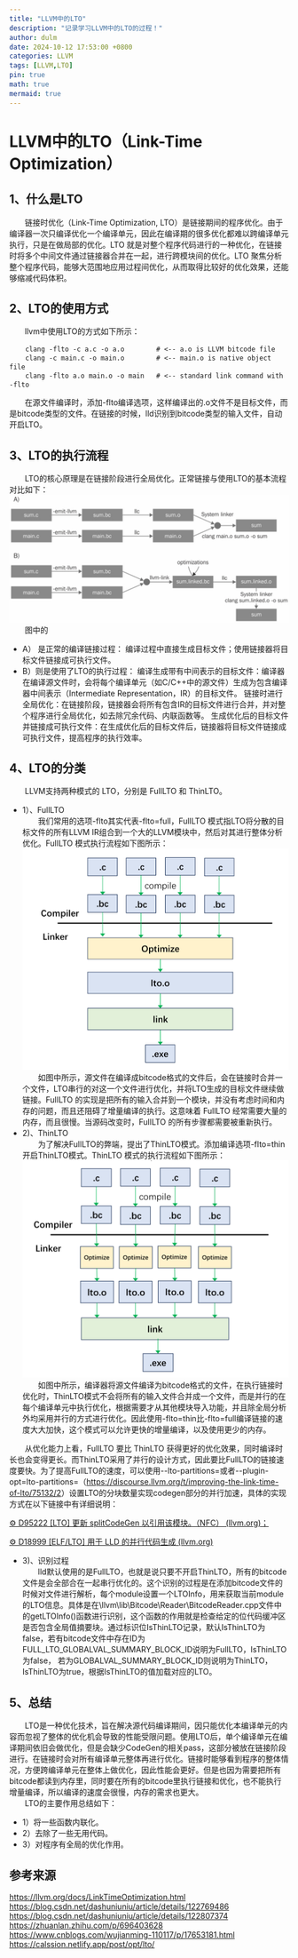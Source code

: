 ```yaml
---
title: "LLVM中的LTO"
description: "记录学习LLVM中的LTO的过程！"
author: dulm
date: 2024-10-12 17:53:00 +0800
categories: LLVM
tags: [LLVM,LTO]
pin: true
math: true
mermaid: true
---
```

# LLVM中的LTO（Link-Time Optimization）
## 1、什么是LTO
&emsp;&emsp;链接时优化（Link-Time Optimization, LTO）是链接期间的程序优化。由于编译器一次只编译优化一个编译单元，因此在编译期的很多优化都难以跨编译单元执行，只是在做局部的优化。LTO 就是对整个程序代码进行的一种优化，在链接时将多个中间文件通过链接器合并在一起，进行跨模块间的优化。LTO 聚焦分析整个程序代码，能够大范围地应用过程间优化，从而取得比较好的优化效果，还能够缩减代码体积。
## 2、LTO的使用方式
&emsp;&emsp;llvm中使用LTO的方式如下所示：   
```
  	clang -flto -c a.c -o a.o        # <-- a.o is LLVM bitcode file
  	clang -c main.c -o main.o        # <-- main.o is native object file
  	clang -flto a.o main.o -o main   # <-- standard link command with -flto
```
&emsp;&emsp;在源文件编译时，添加-flto编译选项，这样编译出的.o文件不是目标文件，而是bitcode类型的文件。在链接的时候，lld识别到bitcode类型的输入文件，自动开启LTO。
## 3、LTO的执行流程
&emsp;&emsp;LTO的核心原理是在链接阶段进行全局优化。正常链接与使用LTO的基本流程对比如下：
  ![lto](/assets/pic/image_.png)
&emsp;&emsp;图中的
- A）	是正常的编译链接过程：
编译过程中直接生成目标文件；使用链接器将目标文件链接成可执行文件。
- B）则是使用了LTO的执行过程： 
编译生成带有中间表示的目标文件：编译器在编译源文件时，会将每个编译单元（如C/C++中的源文件）生成为包含编译器中间表示（Intermediate Representation，IR）的目标文件。
链接时进行全局优化：在链接阶段，链接器会将所有包含IR的目标文件进行合并，并对整个程序进行全局优化，如去除冗余代码、内联函数等。
生成优化后的目标文件并链接成可执行文件：在生成优化后的目标文件后，链接器将目标文件链接成可执行文件，提高程序的执行效率。
## 4、LTO的分类
&emsp;&emsp;LLVM支持两种模式的 LTO，分别是 FullLTO 和 ThinLTO。
- 1）、FullLTO <br>
&emsp;&emsp;我们常用的选项-flto其实代表-flto=full，FullLTO 模式指LTO将分散的目标文件的所有LLVM IR组合到一个大的LLVM模块中，然后对其进行整体分析优化。FullLTO 模式执行流程如下图所示：
 ![fulllto](/assets/pic/image_1.png)
&emsp;&emsp;如图中所示，源文件在编译成bitcode格式的文件后，会在链接时合并一个文件，LTO串行的对这一个文件进行优化，并将LTO生成的目标文件继续做链接。FullLTO 的实现是把所有的输入合并到一个模块，并没有考虑时间和内存的问题，而且还阻碍了增量编译的执行。这意味着 FullLTO 经常需要大量的内存，而且很慢。当源码改变时，FullLTO 的所有步骤都需要被重新执行。
- 2)、ThinLTO <br>
&emsp;&emsp;为了解决FullLTO的弊端，提出了ThinLTO模式。添加编译选项-flto=thin开启ThinLTO模式。ThinLTO 模式的执行流程如下图所示：
![thinlto](/assets/pic/thinlto.png)
&emsp;&emsp;如图中所示，编译器将源文件编译为bitcode格式的文件，在执行链接时优化时，ThinLTO模式不会将所有的输入文件合并成一个文件，而是并行的在每个编译单元中执行优化，根据需要才从其他模块导入功能，并且除全局分析外均采用并行的方式进行优化。因此使用-flto=thin比-flto=full编译链接的速度大大加快，这个模式可以允许更快的增量编译，以及使用更少的内存。 

&emsp;&emsp;从优化能力上看，FullLTO 要比 ThinLTO 获得更好的优化效果，同时编译时长也会变得更长。而ThinLTO采用了并行的设计方式，因此要比FullLTO的链接速度要快。为了提高FullLTO的速度，可以使用--lto-partitions=<value>或者--plugin-opt=lto-partitions=<value>（<https://discourse.llvm.org/t/improving-the-link-time-of-lto/75132/2>）设置LTO的分块数量实现codegen部分的并行加速，具体的实现方式在以下链接中有详细说明：

[⚙ D95222 [LTO] 更新 splitCodeGen 以引用该模块。（NFC） (llvm.org)；](https://reviews.llvm.org/D95222)

[⚙ D18999 [ELF/LTO] 用于 LLD 的并行代码生成 (llvm.org)](https://reviews.llvm.org/D18999)

- 3)、识别过程 <br>
&emsp;&emsp;lld默认使用的是FullLTO，也就是说只要不开启ThinLTO，所有的bitcode文件是会全部合在一起串行优化的。这个识别的过程是在添加bitcode文件的时候对文件进行解析，每个module设置一个LTOInfo，用来获取当前module的LTO信息。具体是在\llvm\lib\Bitcode\Reader\BitcodeReader.cpp文件中的getLTOInfo()函数进行识别，这个函数的作用就是检查给定的位代码缓冲区是否包含全局值摘要块。通过标识位IsThinLTO记录，默认IsThinLTO为false，若有bitcode文件中存在ID为FULL_LTO_GLOBALVAL_SUMMARY_BLOCK_ID说明为FullLTO，IsThinLTO为false， 若为GLOBALVAL_SUMMARY_BLOCK_ID则说明为ThinLTO，IsThinLTO为true，根据IsThinLTO的值加载对应的LTO。

## 5、总结  
&emsp;&emsp;LTO是一种优化技术，旨在解决源代码编译期间，因只能优化本编译单元的内容而忽视了整体的优化机会导致的性能受限问题。使用LTO后，单个编译单元在编译期间依旧会做优化，但是会缺少CodeGen的相关pass，这部分被放在链接阶段进行。在链接时会对所有编译单元整体再进行优化。链接时能够看到程序的整体情况，方便跨编译单元在整体上做优化，因此性能会更好。但是也因为需要把所有bitcode都读到内存里，同时要在所有的bitcode里执行链接和优化，也不能执行增量编译，所以编译的速度会很慢，内存的需求也更大。  
&emsp;&emsp;LTO的主要作用总结如下：
- 1）将一些函数内联化。
- 2）去除了一些无用代码。
- 3）对程序有全局的优化作用。
## 参考来源  
https://llvm.org/docs/LinkTimeOptimization.html  
https://blog.csdn.net/dashuniuniu/article/details/122769486  
https://blog.csdn.net/dashuniuniu/article/details/122807374  
https://zhuanlan.zhihu.com/p/696403628  
https://www.cnblogs.com/wujianming-110117/p/17653181.html  
https://calssion.netlify.app/post/opt/lto/


